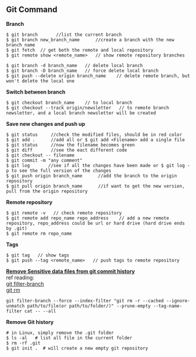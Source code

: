 ## **Git Command**
**Branch**  
```
$ git branch       //list the current branch
$ git branch new_branch_name      //create a branch with the new branch name
$ git fetch  // get both the remote and local repository
$ git remote show <remote_name>   // show remote repository branches

$ git branch -d branch_name   // delete local branch
$ git branch -D branch_name   // force delete local branch
$ git push --delete origin branch_name    // delete remote branch, but won't delete the local one
```
**Switch between branch**  
```
$ git checkout branch_name    // to local branch
$ git checkout --track origin/newsletter   // to remote branch newsletter, and a local branch newsletter will be created
```  
**Save new changes and push up**  
```
$ git status     //check the modified files, should be in red color
$ git add .      //add all or $ git add <Filename> add a single file
$ git status     //now the filename becomes green
$ git diff       //see the eact different code 
$ git checkout -- filename
$ git commit -m "any comment"
$ git log       //see if all the changes have been made or $ git log -p to see the full version of the changes
$ git push origin branch_name      //add the branch to the origin repository
$ git pull origin branch_name      //if want to get the new version, pull from the origin repository
```  
**Remote repository**  
```
$ git remote -v   // check remote repository
$ git remote add repo_name repo_address    // add a new remote repository, repo_address could be url or hard drive (hard drive ends by .git)
$ git remote rm repo_name
```
**Tags**  
```
$ git tag   // show tags
$ git push --tag <remote_name>   // push tags to remote repository
```  
**[Remove Sensitive data files from git commit history](https://help.github.com/en/articles/removing-sensitive-data-from-a-repository#using-filter-branch)**   
ref reading:   
[git filter-branch](https://git-scm.com/docs/git-filter-branch)  
[git rm](https://git-scm.com/docs/git-rm)  
```
git filter-branch --force --index-filter "git rm -r --cached --ignore-unmatch path/to/file(or path/to/folder/)" --prune-empty --tag-name-filter cat -- --all
```

**Remove Git history**
```
# in Linux, simply remove the .git folder
$ ls -al   # list all file in the current folder
$ rm -rf .git
$ git init .  # will create a new empty git repository
```

